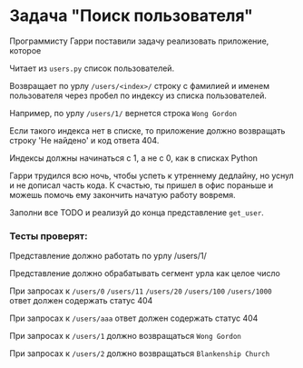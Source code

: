 # Задача "Поиск пользователя"

Программисту Гарри поставили задачу реализовать приложение, которое

Читает из `users.py` список пользователей.

Возвращает по урлу `/users/<index>/` строку с фамилией и именем пользователя через пробел по индексу из списка пользователей.

Например, по урлу `/users/1/` вернется строка `Wong Gordon`

Если такого индекса нет в списке, то приложение должно возвращать строку 'Не найдено' и код ответа 404.

Индексы должны начинаться с 1, а не с 0, как в списках Python

Гарри трудился всю ночь, чтобы успеть к утреннему дедлайну, но уснул и не дописал часть кода. К счастью,
ты пришел в офис пораньше и можешь помочь ему закончить начатую работу вовремя.

Заполни все TODO и реализуй до конца представление `get_user`.

### Тесты проверят:

Представление должно работать по урлу /users/1/

Представление должно обрабатывать сегмент урла как целое число

При запросах к `/users/0` `/users/11` `/users/20` `/users/100` `/users/1000` ответ должен содержать статус 404

При запросах к `/users/ааа` ответ должен содержать статус 404

При запросах к `/users/1` должно возвращаться `Wong Gordon`

При запросах к `/users/2` должно возвращаться `Blankenship Church`
